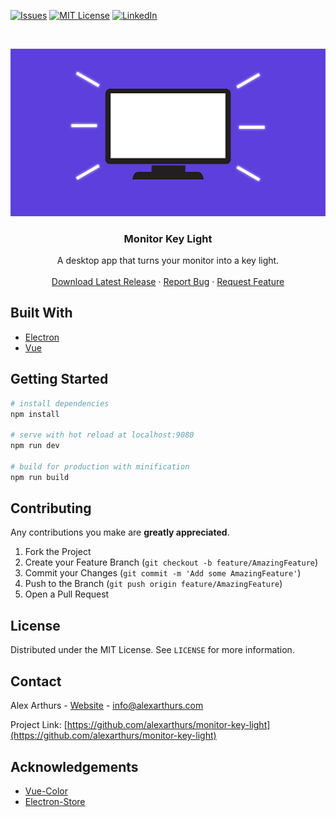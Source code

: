 <!-- PROJECT SHIELDS -->
<!--
*** I'm using markdown "reference style" links for readability.
*** Reference links are enclosed in brackets [ ] instead of parentheses ( ).
*** See the bottom of this document for the declaration of the reference variables
*** for contributors-url, forks-url, etc. This is an optional, concise syntax you may use.
*** https://www.markdownguide.org/basic-syntax/#reference-style-links
-->
<!-- [![Contributors][contributors-shield]][contributors-url]
[![Forks][forks-shield]][forks-url]
[![Stargazers][stars-shield]][stars-url] -->

[![Issues][issues-shield]][issues-url]
[![MIT License][license-shield]][license-url]
[![LinkedIn][linkedin-shield]][linkedin-url]



<!-- PROJECT LOGO -->
<br />
<p align="center">
  <a href="https://github.com/alexarthurs/monitor-key-light">
    <img src="static/keylight.jpg" alt="Logo">
  </a>

  <h3 align="center">Monitor Key Light</h3>

  <p align="center">
    A desktop app that turns your monitor into a key light. 
    <br />
    <br />
    <a href="https://github.com/alexarthurs/monitor-key-light/releases">Download Latest Release</a>
    ·
    <a href="https://github.com/alexarthurs/monitor-key-light/issues">Report Bug</a>
    ·
    <a href="https://github.com/alexarthurs/monitor-key-light/issues">Request Feature</a>
  </p>
</p>



## Built With
* [Electron](https://www.electronjs.org/)
* [Vue](https://vuejs.org/)



<!-- GETTING STARTED -->
## Getting Started

``` bash
# install dependencies
npm install

# serve with hot reload at localhost:9080
npm run dev

# build for production with minification
npm run build
```

<!-- CONTRIBUTING -->
## Contributing

Any contributions you make are **greatly appreciated**.

1. Fork the Project
2. Create your Feature Branch (`git checkout -b feature/AmazingFeature`)
3. Commit your Changes (`git commit -m 'Add some AmazingFeature'`)
4. Push to the Branch (`git push origin feature/AmazingFeature`)
5. Open a Pull Request


<!-- LICENSE -->
## License

Distributed under the MIT License. See `LICENSE` for more information.



<!-- CONTACT -->
## Contact
Alex Arthurs - [Website](https://alexarthurs.com) - info@alexarthurs.com

Project Link: [https://github.com/alexarthurs/monitor-key-light](https://github.com/alexarthurs/monitor-key-light)



<!-- ACKNOWLEDGEMENTS -->
## Acknowledgements
* [Vue-Color](https://github.com/xiaokaike/vue-color)
* [Electron-Store](https://github.com/sindresorhus/electron-store)


<!-- MARKDOWN LINKS & IMAGES -->
<!-- https://www.markdownguide.org/basic-syntax/#reference-style-links -->
[contributors-shield]: https://img.shields.io/github/contributors/alexarthurs/monitor-key-light.svg?style=flat-square
[contributors-url]: https://github.com/alexarthurs/monitor-key-light/graphs/contributors
[forks-shield]: https://img.shields.io/github/forks/alexarthurs/monitor-key-light.svg?style=flat-square
[forks-url]: https://github.com/alexarthurs/monitor-key-light/network/members
[stars-shield]: https://img.shields.io/github/stars/alexarthurs/monitor-key-light.svg?style=flat-square
[stars-url]: https://github.com/alexarthurs/monitor-key-light/stargazers
[issues-shield]: https://img.shields.io/github/issues/alexarthurs/monitor-key-light.svg?style=flat-square
[issues-url]: https://github.com/alexarthurs/monitor-key-light/issues
[license-shield]: https://img.shields.io/github/license/alexarthurs/monitor-key-light.svg?style=flat-square
[license-url]: https://github.com/alexarthurs/monitor-key-light/blob/master/LICENSE
[linkedin-shield]: https://img.shields.io/badge/-LinkedIn-black.svg?style=flat-square&logo=linkedin&colorB=555
[linkedin-url]: https://www.linkedin.com/in/alex-arthurs-73998660/
